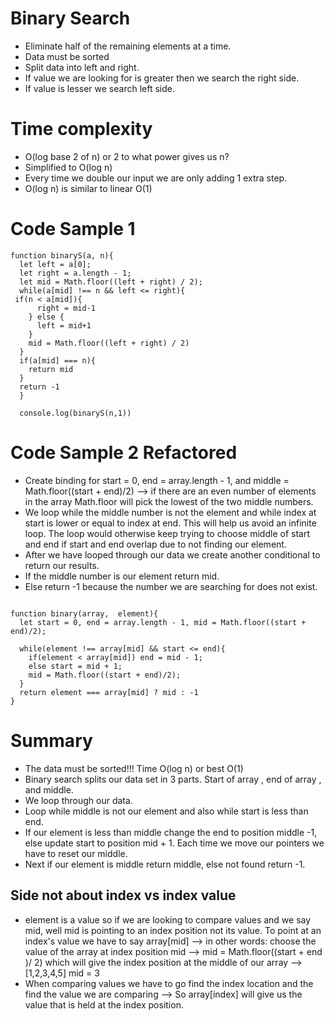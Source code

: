 # Binary Search
- Eliminate half of the remaining elements at a time.
- Data must be sorted  
- Split data into left and right.
- If value we are looking for is greater then we search the right side.
- If value is lesser we search left side.

# Time complexity
- O(log base 2 of n) or 2 to what power gives us n?
- Simplified to O(log n)
- Every time we double our input we are only adding 1 extra step. 
- O(log n) is similar to linear O(1)

# Code Sample 1
```
function binaryS(a, n){
  let left = a[0];
  let right = a.length - 1;
  let mid = Math.floor((left + right) / 2);
  while(a[mid] !== n && left <= right){
 if(n < a[mid]){
      right = mid-1 
    } else {
      left = mid+1
    }
    mid = Math.floor((left + right) / 2)
  }
  if(a[mid] === n){
    return mid
  }
  return -1
  }

  console.log(binaryS(n,1))
  ```

# Code Sample 2 Refactored
- Create binding for start = 0, end = array.length - 1, and middle = Math.floor((start + end)/2) --> if there are an even number of elements in the array Math.floor will pick the lowest of the two middle numbers.
- We loop while the middle number is not the element and while index at start is lower or equal to index at end. This will help us avoid an infinite loop. The loop would otherwise keep trying to choose middle of start and end if start and end overlap due to not finding our element.
- After we have looped through our data we create another conditional to return our results.
- If the middle number is our element return mid.
- Else return -1 because the number we are searching for does not exist. 
```

function binary(array,  element){
  let start = 0, end = array.length - 1, mid = Math.floor((start + end)/2);

  while(element !== array[mid] && start <= end){
    if(element < array[mid]) end = mid - 1;
    else start = mid + 1;
    mid = Math.floor((start + end)/2);
  }
  return element === array[mid] ? mid : -1
}

```

# Summary
- The data must be sorted!!! Time O(log n) or best O(1)
- Binary search splits our data set in 3 parts. Start of array , end of array , and middle.
- We loop through our data.
- Loop while middle is not our element and also while start is less than end.
- If our element is less than middle change the end to position middle -1, else update start to position mid + 1. Each time we move our pointers we have to reset our middle.
- Next if our element is middle return middle, else not found return -1.

## Side not about index vs index value
- element is a value so if we are looking to compare values and we say mid, well mid is pointing to an index position not its value. To point at an index's value we have to say array[mid] --> in other words: choose the value of the array at index position mid --> mid = Math.floor((start + end )/ 2) which will give the index position at the middle of our array --> [1,2,3,4,5] mid = 3
- When comparing values we have to go find the index location and the find the value we are comparing --> So array[index] will give us the value that is held at the index position.